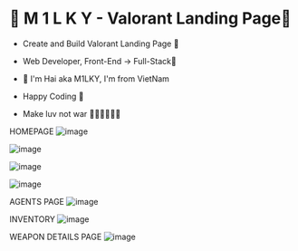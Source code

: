 # 💎 M 1 L K Y - Valorant Landing Page💎

- Create and Build Valorant Landing Page 🚀
- Web Developer, Front-End -> Full-Stack🥇

- 💎 I'm Hai aka M1LKY, I'm from VietNam
- Happy Coding 🥰
- Make luv not war 💖💛🧡💚💙💜

HOMEPAGE
![image](https://github.com/levuhai23102001/valorant-landing-page/assets/58142935/de518818-1dea-45e7-bce9-977a2590df61)

![image](https://github.com/levuhai23102001/valorant-landing-page/assets/58142935/6b816385-dd5a-4ae8-8113-f1b58227b11c)

![image](https://github.com/levuhai23102001/valorant-landing-page/assets/58142935/2fddf175-b010-4b5e-a5ba-c5cac9b5d046)

![image](https://github.com/levuhai23102001/valorant-landing-page/assets/58142935/a31792cb-c9f6-46d6-a2f1-d724e9d800d0)

AGENTS PAGE
![image](https://github.com/levuhai23102001/valorant-landing-page/assets/58142935/6408153a-b947-42bf-bfde-b87a6cbd4840)

INVENTORY
![image](https://github.com/levuhai23102001/valorant-landing-page/assets/58142935/1acacf7b-c3b7-4f24-be8c-5cf0146ca672)

WEAPON DETAILS PAGE
![image](https://github.com/levuhai23102001/valorant-landing-page/assets/58142935/7543a005-9098-4318-a107-a141f3aa307a)

